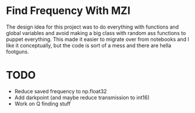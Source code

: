 # Find Frequency With MZI

The design idea for this project was to do everything with functions and global variables and avoid making a big class with random ass functions to puppet everything. This made it easier to migrate over from notebooks and I like it conceptually, but the code is sort of a mess and there are hella footguns.

# TODO
+ Reduce saved frequency to np.float32
+ Add darkpoint (and maybe reduce transmission to int16)
+ Work on Q finding stuff
